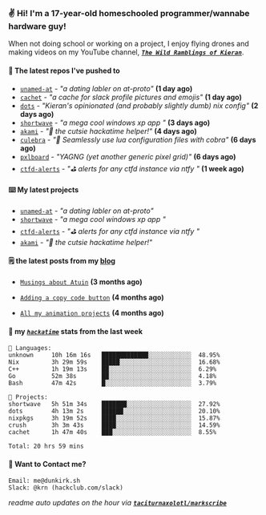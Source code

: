 ### ✌️ Hi! I'm a 17-year-old homeschooled programmer/wannabe hardware guy!

When not doing school or working on a project, I enjoy flying drones and making videos on my YouTube channel, [**_`The Wild Ramblings of Kieran`_**](https://youtube.com/@kieran.rambles).

#### 👷 The latest repos I've pushed to

- [`unamed-at`](https://github.com/taciturnaxolotl/unamed-at) - _"a dating labler on at-proto"_ **(1 day ago)**
- [`cachet`](https://github.com/taciturnaxolotl/cachet) - _"a cache for slack profile pictures and emojis"_ **(1 day ago)**
- [`dots`](https://github.com/taciturnaxolotl/dots) - _"Kieran's opinionated (and probably slightly dumb) nix config"_ **(2 days ago)**
- [`shortwave`](https://github.com/taciturnaxolotl/shortwave) - _"a mega cool windows xp app "_ **(3 days ago)**
- [`akami`](https://github.com/taciturnaxolotl/akami) - _"🌷 the cutsie hackatime helper!"_ **(4 days ago)**
- [`culebra`](https://github.com/Fuabioo/culebra) - _"🐍 Seamlessly use lua configuration files with cobra"_ **(6 days ago)**
- [`pxlboard`](https://github.com/taciturnaxolotl/pxlboard) - _"YAGNG (yet another generic pixel grid)"_ **(6 days ago)**
- [`ctfd-alerts`](https://github.com/taciturnaxolotl/ctfd-alerts) - _"⛳ alerts for any ctfd instance via ntfy "_ **(1 week ago)**

#### ⌨️ My latest projects

- [`unamed-at`](https://github.com/taciturnaxolotl/unamed-at) - _"a dating labler on at-proto"_
- [`shortwave`](https://github.com/taciturnaxolotl/shortwave) - _"a mega cool windows xp app "_
- [`ctfd-alerts`](https://github.com/taciturnaxolotl/ctfd-alerts) - _"⛳ alerts for any ctfd instance via ntfy "_
- [`akami`](https://github.com/taciturnaxolotl/akami) - _"🌷 the cutsie hackatime helper!"_

#### 🗒️ the latest posts from my [blog](https://dunkirk.sh)

- [`Musings about Atuin`](https://dunkirk.sh/blog/atuin/) **(3 months ago)**

- [`Adding a copy code button`](https://dunkirk.sh/blog/adding-a-copy-button/) **(4 months ago)**

- [`All my animation projects`](https://dunkirk.sh/blog/my-animations/) **(4 months ago)**



#### 📡 my [_`hackatime`_](https://waka.hackclub.com) stats from the last week

```text
💾 Languages:
unknown     10h 16m 16s   █████████████░░░░░░░░░░░░  48.95%
Nix         3h 29m 59s    █████░░░░░░░░░░░░░░░░░░░░  16.68%
C++         1h 19m 13s    ██░░░░░░░░░░░░░░░░░░░░░░░  6.29%
Go          52m 38s       ██░░░░░░░░░░░░░░░░░░░░░░░  4.18%
Bash        47m 42s       █░░░░░░░░░░░░░░░░░░░░░░░░  3.79%

💼 Projects:
shortwave   5h 51m 34s    ███████░░░░░░░░░░░░░░░░░░  27.92%
dots        4h 13m 2s     ██████░░░░░░░░░░░░░░░░░░░  20.10%
nixpkgs     3h 19m 52s    ████░░░░░░░░░░░░░░░░░░░░░  15.87%
crush       3h 3m 43s     ████░░░░░░░░░░░░░░░░░░░░░  14.59%
cachet      1h 47m 40s    ███░░░░░░░░░░░░░░░░░░░░░░  8.55%

Total: 20 hrs 59 mins
```

#### 📮 Want to Contact me?

```text
Email: me@dunkirk.sh
Slack: @krn (hackclub.com/slack)
```

_readme auto updates on the hour via [**`taciturnaxolotl/markscribe`**](https://github.com/taciturnaxolotl/markscribe)_
